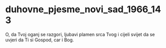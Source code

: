 # duhovne_pjesme_novi_sad_1966_143
O, da Tvoj oganj se razgori, ljubavi plamen srca Tvog i cijeli svijet da se uvjeri da Ti si Gospod, car i Bog.